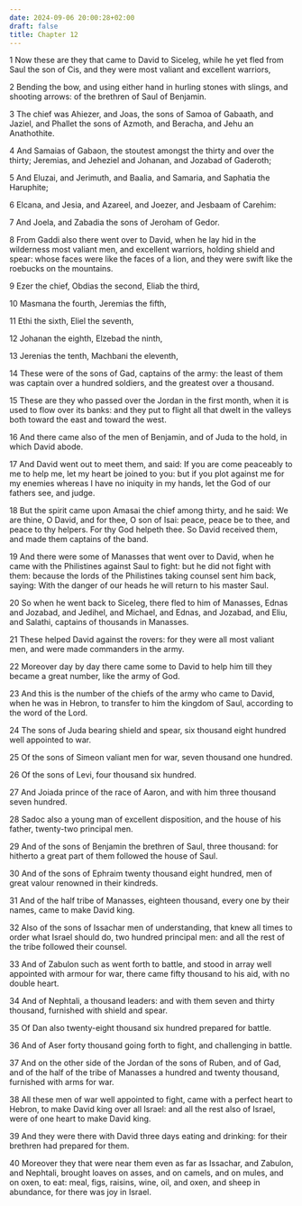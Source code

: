 ```yaml
---
date: 2024-09-06 20:00:28+02:00
draft: false
title: Chapter 12
---
```




1 Now these are they that came to David to Siceleg, while he yet fled from Saul the son of Cis, and they were most valiant and excellent warriors,

2 Bending the bow, and using either hand in hurling stones with slings, and shooting arrows: of the brethren of Saul of Benjamin.

3 The chief was Ahiezer, and Joas, the sons of Samoa of Gabaath, and Jaziel, and Phallet the sons of Azmoth, and Beracha, and Jehu an Anathothite.

4 And Samaias of Gabaon, the stoutest amongst the thirty and over the thirty; Jeremias, and Jeheziel and Johanan, and Jozabad of Gaderoth;

5 And Eluzai, and Jerimuth, and Baalia, and Samaria, and Saphatia the Haruphite;

6 Elcana, and Jesia, and Azareel, and Joezer, and Jesbaam of Carehim:

7 And Joela, and Zabadia the sons of Jeroham of Gedor.

8 From Gaddi also there went over to David, when he lay hid in the wilderness most valiant men, and excellent warriors, holding shield and spear: whose faces were like the faces of a lion, and they were swift like the roebucks on the mountains.

9 Ezer the chief, Obdias the second, Eliab the third,

10 Masmana the fourth, Jeremias the fifth,

11 Ethi the sixth, Eliel the seventh,

12 Johanan the eighth, Elzebad the ninth,

13 Jerenias the tenth, Machbani the eleventh,

14 These were of the sons of Gad, captains of the army: the least of them was captain over a hundred soldiers, and the greatest over a thousand.

15 These are they who passed over the Jordan in the first month, when it is used to flow over its banks: and they put to flight all that dwelt in the valleys both toward the east and toward the west.

16 And there came also of the men of Benjamin, and of Juda to the hold, in which David abode.

17 And David went out to meet them, and said: If you are come peaceably to me to help me, let my heart be joined to you: but if you plot against me for my enemies whereas I have no iniquity in my hands, let the God of our fathers see, and judge.

18 But the spirit came upon Amasai the chief among thirty, and he said: We are thine, O David, and for thee, O son of Isai: peace, peace be to thee, and peace to thy helpers. For thy God helpeth thee. So David received them, and made them captains of the band.

19 And there were some of Manasses that went over to David, when he came with the Philistines against Saul to fight: but he did not fight with them: because the lords of the Philistines taking counsel sent him back, saying: With the danger of our heads he will return to his master Saul.

20 So when he went back to Siceleg, there fled to him of Manasses, Ednas and Jozabad, and Jedihel, and Michael, and Ednas, and Jozabad, and Eliu, and Salathi, captains of thousands in Manasses.

21 These helped David against the rovers: for they were all most valiant men, and were made commanders in the army.

22 Moreover day by day there came some to David to help him till they became a great number, like the army of God.

23 And this is the number of the chiefs of the army who came to David, when he was in Hebron, to transfer to him the kingdom of Saul, according to the word of the Lord.

24 The sons of Juda bearing shield and spear, six thousand eight hundred well appointed to war.

25 Of the sons of Simeon valiant men for war, seven thousand one hundred.

26 Of the sons of Levi, four thousand six hundred.

27 And Joiada prince of the race of Aaron, and with him three thousand seven hundred.

28 Sadoc also a young man of excellent disposition, and the house of his father, twenty-two principal men.

29 And of the sons of Benjamin the brethren of Saul, three thousand: for hitherto a great part of them followed the house of Saul.

30 And of the sons of Ephraim twenty thousand eight hundred, men of great valour renowned in their kindreds.

31 And of the half tribe of Manasses, eighteen thousand, every one by their names, came to make David king.

32 Also of the sons of Issachar men of understanding, that knew all times to order what Israel should do, two hundred principal men: and all the rest of the tribe followed their counsel.

33 And of Zabulon such as went forth to battle, and stood in array well appointed with armour for war, there came fifty thousand to his aid, with no double heart.

34 And of Nephtali, a thousand leaders: and with them seven and thirty thousand, furnished with shield and spear.

35 Of Dan also twenty-eight thousand six hundred prepared for battle.

36 And of Aser forty thousand going forth to fight, and challenging in battle.

37 And on the other side of the Jordan of the sons of Ruben, and of Gad, and of the half of the tribe of Manasses a hundred and twenty thousand, furnished with arms for war.

38 All these men of war well appointed to fight, came with a perfect heart to Hebron, to make David king over all Israel: and all the rest also of Israel, were of one heart to make David king.

39 And they were there with David three days eating and drinking: for their brethren had prepared for them.

40 Moreover they that were near them even as far as Issachar, and Zabulon, and Nephtali, brought loaves on asses, and on camels, and on mules, and on oxen, to eat: meal, figs, raisins, wine, oil, and oxen, and sheep in abundance, for there was joy in Israel.

